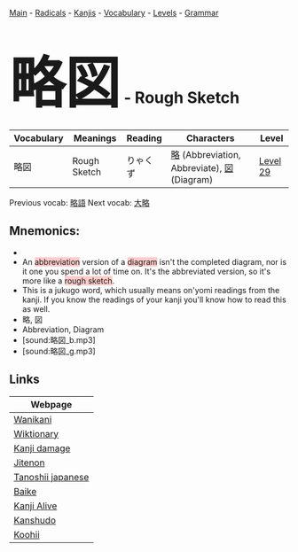 <style> bigfont {font-size: 100px}</style>
[Main](../README.md) -
[Radicals](../radicals.md) -
[Kanjis](../kanjis.md) -
[Vocabulary](../vocabulary.md) -
[Levels](../levels.md) -
[Grammar](../grammar.md)
# <bigfont> 略図</bigfont> - Rough Sketch 

| Vocabulary | Meanings | Reading | Characters | Level |
| --- | --- | --- | --- | --- |
| 略図 | Rough Sketch | りゃくず |  [略](../kanjis/略.md) (Abbreviation, Abbreviate), [図](../kanjis/図.md) (Diagram) | [Level 29](../levels/wk_level29.md) |

Previous vocab: [略語](略語.md) Next vocab: [大略](大略.md) 

## Mnemonics:

* 
* An <span style="background-color:#ffcccb"> abbreviation</span> version of a <span style="background-color:#ffcccb"> diagram</span> isn't the completed diagram, nor is it one you spend a lot of time on. It's the abbreviated version, so it's more like a <span style="background-color:#ffcccb"> rough sketch</span>.
* This is a jukugo word, which usually means on'yomi readings from the kanji. If you know the readings of your kanji you'll know how to read this as well.
* 略, 図
* Abbreviation, Diagram
* [sound:略図_b.mp3]
* [sound:略図_g.mp3]


## Links 

| Webpage |
| --- |
| [Wanikani          ](https://www.wanikani.com/kanji/略図) |
| [Wiktionary        ](https://en.wiktionary.org/wiki/略図) |
| [Kanji damage      ](http://www.kanjidamage.com/kanji/search?utf8=✓&q=略図) |
| [Jitenon           ](https://jitenon.com/kanji/略図) |
| [Tanoshii japanese ](https://www.tanoshiijapanese.com/dictionary/kanji.cfm?k=略図) |
| [Baike             ](https://baike.baidu.com/item/略図) |
| [Kanji Alive       ](https://app.kanjialive.com/略図) |
| [Kanshudo          ](https://www.kanshudo.com/searchmn?q=略図) |
| [Koohii            ](https://kanji.koohii.com/study/kanji/略図) |
